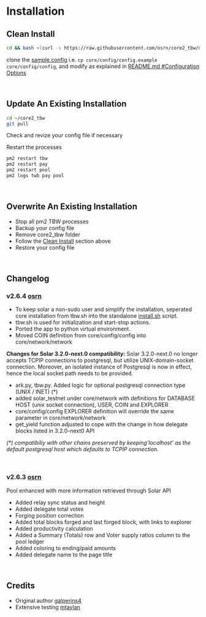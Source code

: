 # Installation

## Clean Install
```bash
cd && bash <(curl -s https://raw.githubusercontent.com/osrn/core2_tbw/develop/install.sh)
```

clone the [sample config](./core/config/config.sample) i.e. `cp core/config/config.example core/config/config`, and modify as explained in [README.md #Configuration Options](README.md#configuration--usage)

<br>

## Update An Existing Installation
```bash
cd ~/core2_tbw
git pull
```

Check and revize your config file if necessary

Restart the processes
```bash
pm2 restart tbw
pm2 restart pay
pm2 restart pool
pm2 logs twb pay pool
```

<br>

## Overwrite An Existing Installation
- Stop all pm2 TBW processes
- Backup your config file
- Remove core2_tbw folder
- Follow the [Clean Install](#installation) section above
- Restore your config file

<br>


## Changelog
### v2.6.4 [osrn](https://github.com/osrn)
- To keep solar a non-sudo user and simplify the installation, seperated core installation from tbw.sh into the standalone [install.sh](./install.sh) script.
- tbw.sh is used for initialization and start-stop actions.
- Ported the app to python virtual environment.
- Moved COIN definition from core/config/config into core/network/network

**Changes for Solar 3.2.0-next.0 compatibility:** Solar 3.2.0-next.0 no longer accepts TCPIP connections to postgresql, but utilize UNIX-domain-socket connection. Moreover, an isolated instance of Postgresql is now in effect, hence the local socket path needs to be provided.
- ark.py, tbw.py. Added logic for optional postgresql connection type (UNIX / INET) (*)
- added solar_testnet under core/network with definitions for DATABASE HOST (unix socket connection), USER, COIN and EXPLORER
- core/config/config EXPLORER definition will override the same parameter in core/network/network
- get_yield function adjusted to cope with the change in how delegate blocks listed in 3.2.0-next0 API

*(\*) compatibiliy with other chains preserved by keeping'localhost' as the default postgresql host which defaults to TCPIP connection.*

<br>

### v2.6.3 [osrn](https://github.com/osrn)
Pool enhanced with more information retrieved through Solar API
- Added relay sync status and height
- Added delegate total votes
- Forging position correction
- Added total blocks forged and last forged block, with links to explorer
- Added productivity calculation
- Added a Summary (Totals) row and Voter supply ratios column to the pool ledger
- Added coloring to ending/paid amounts
- Added delegate name to the page title


<br>

## Credits
- Original author [galperins4](https://github.com/galperins4)
- Extensive testing [mtaylan](https://github.com/mtaylan/)
